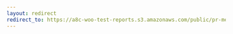 ```yaml
---
layout: redirect
redirect_to: https://a8c-woo-test-reports.s3.amazonaws.com/public/pr-merge/41372/e2e/index.html
---
```

